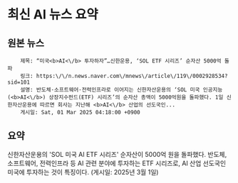 # 최신 AI 뉴스 요약

## 원본 뉴스
		제목: “미국<b>AI<\/b> 투자하자”…신한운용, ‘SOL ETF 시리즈’ 순자산 5000억 돌파
		링크: https:\/\/n.news.naver.com\/mnews\/article\/119\/0002928534?sid=101
		설명: 반도체·소프트웨어·전력인프라로 이어지는 신한자산운용의 ‘SOL 미국 인공지능(<b>AI<\/b>) 상장지수펀드(ETF) 시리즈’의 순자산 총액이 5000억원을 돌파했다. 1일 신한자산운용에 따르면 회사는 지난해 <b>AI<\/b> 산업의 선도국인... 
		게시일: Sat, 01 Mar 2025 04:18:00 +0900


## 요약
신한자산운용의 'SOL 미국 AI ETF 시리즈' 순자산이 5000억 원을 돌파했다. 반도체, 소프트웨어, 전력인프라 등 AI 관련 분야에 투자하는 ETF 시리즈로, AI 산업 선도국인 미국에 투자하는 것이 특징이다. (게시일: 2025년 3월 1일)
